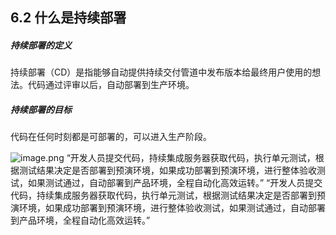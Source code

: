 ## 6.2 什么是持续部署

##### 持续部署的定义
持续部署（CD）是指能够自动提供持续交付管道中发布版本给最终用户使用的想法。代码通过评审以后，自动部署到生产环境。

##### 持续部署的目标
代码在任何时刻都是可部署的，可以进入生产阶段。

![image.png](https://cdn.nlark.com/yuque/0/2019/png/306135/1562635711012-40ab65e5-caf0-4500-887c-eec24ef636f5.png#align=left&display=inline&height=150&name=image.png&originHeight=187&originWidth=877&size=24501&status=done&width=701.6)
“开发人员提交代码，持续集成服务器获取代码，执行单元测试，根据测试结果决定是否部署到预演环境，如果成功部署到预演环境，进行整体验收测试，如果测试通过，自动部署到产品环境，全程自动化高效运转。”
“开发人员提交代码，持续集成服务器获取代码，执行单元测试，根据测试结果决定是否部署到预演环境，如果成功部署到预演环境，进行整体验收测试，如果测试通过，自动部署到产品环境，全程自动化高效运转。”